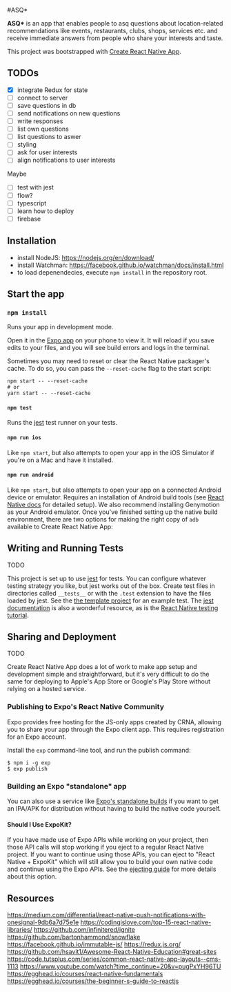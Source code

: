 #ASQ\*

**ASQ\*** is an app that enables people to asq questions about location-related recommendations like events, restaurants, clubs, shops, services etc. and receive immediate answers from people who share your interests and taste.

This project was bootstrapped with [Create React Native App](https://github.com/react-community/create-react-native-app).

## TODOs

- [x] integrate Redux for state
- [ ] connect to server
- [ ] save questions in db
- [ ] send notifications on new questions
- [ ] write responses
- [ ] list own questions
- [ ] list questions to aswer
- [ ] styling
- [ ] ask for user interests
- [ ] align notifications to user interests

Maybe
- [ ] test with jest
- [ ] flow?
- [ ] typescript
- [ ] learn how to deploy
- [ ] firebase

## Installation

- install NodeJS: https://nodejs.org/en/download/
- install Watchman: https://facebook.github.io/watchman/docs/install.html
- to load depenendecies, execute `npm install` in the repository root.

## Start the app

### `npm install`

Runs your app in development mode.

Open it in the [Expo app](https://expo.io) on your phone to view it. It will reload if you save edits to your files, and you will see build errors and logs in the terminal.

Sometimes you may need to reset or clear the React Native packager's cache. To do so, you can pass the `--reset-cache` flag to the start script:

```
npm start -- --reset-cache
# or
yarn start -- --reset-cache
```

#### `npm test`

Runs the [jest](https://github.com/facebook/jest) test runner on your tests.

#### `npm run ios`

Like `npm start`, but also attempts to open your app in the iOS Simulator if you're on a Mac and have it installed.

#### `npm run android`

Like `npm start`, but also attempts to open your app on a connected Android device or emulator. Requires an installation of Android build tools (see [React Native docs](https://facebook.github.io/react-native/docs/getting-started.html) for detailed setup). We also recommend installing Genymotion as your Android emulator. Once you've finished setting up the native build environment, there are two options for making the right copy of `adb` available to Create React Native App:


## Writing and Running Tests

TODO 

This project is set up to use [jest](https://facebook.github.io/jest/) for tests. You can configure whatever testing strategy you like, but jest works out of the box. Create test files in directories called `__tests__` or with the `.test` extension to have the files loaded by jest. See the [the template project](https://github.com/react-community/create-react-native-app/blob/master/react-native-scripts/template/App.test.js) for an example test. The [jest documentation](https://facebook.github.io/jest/docs/en/getting-started.html) is also a wonderful resource, as is the [React Native testing tutorial](https://facebook.github.io/jest/docs/en/tutorial-react-native.html).

## Sharing and Deployment

TODO 

Create React Native App does a lot of work to make app setup and development simple and straightforward, but it's very difficult to do the same for deploying to Apple's App Store or Google's Play Store without relying on a hosted service.

### Publishing to Expo's React Native Community

Expo provides free hosting for the JS-only apps created by CRNA, allowing you to share your app through the Expo client app. This requires registration for an Expo account.

Install the `exp` command-line tool, and run the publish command:

```
$ npm i -g exp
$ exp publish
```

### Building an Expo "standalone" app

You can also use a service like [Expo's standalone builds](https://docs.expo.io/versions/latest/guides/building-standalone-apps.html) if you want to get an IPA/APK for distribution without having to build the native code yourself.

#### Should I Use ExpoKit?

If you have made use of Expo APIs while working on your project, then those API calls will stop working if you eject to a regular React Native project. If you want to continue using those APIs, you can eject to "React Native + ExpoKit" which will still allow you to build your own native code and continue using the Expo APIs. See the [ejecting guide](https://github.com/react-community/create-react-native-app/blob/master/EJECTING.md) for more details about this option.

## Resources

https://medium.com/differential/react-native-push-notifications-with-onesignal-9db6a7d75e1e
https://codingislove.com/top-15-react-native-libraries/
https://github.com/infinitered/ignite
https://github.com/bartonhammond/snowflake
https://facebook.github.io/immutable-js/
https://redux.js.org/
https://github.com/hsavit1/Awesome-React-Native-Education#great-sites
https://code.tutsplus.com/series/common-react-native-app-layouts--cms-1113
https://www.youtube.com/watch?time_continue=20&v=pugPxYH96TU
https://egghead.io/courses/react-native-fundamentals
https://egghead.io/courses/the-beginner-s-guide-to-reactjs
